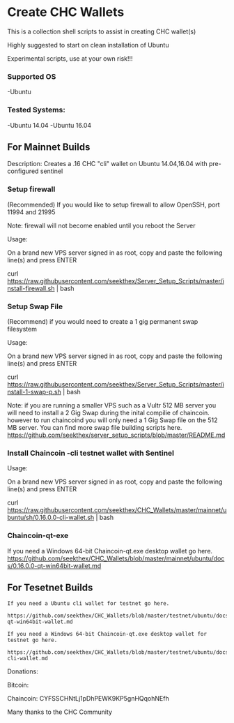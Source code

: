 
Create CHC Wallets
=============

This is a collection shell scripts to assist in creating CHC wallet(s)

Highly suggested to start on clean installation of Ubuntu

Experimental scripts, use at your own risk!!!


### Supported OS
-Ubuntu


### Tested Systems:
-Ubuntu 14.04
-Ubuntu 16.04


For Mainnet Builds
--------------

Description: Creates a .16 CHC "cli"  wallet on Ubuntu 14.04,16.04 with pre-configured sentinel



### Setup firewall

  (Recommended) If you would  like to setup firewall to allow OpenSSH, port 11994 and 21995

  Note: firewall will not become enabled until you reboot the Server

  Usage:

  On a brand new VPS server signed in as root, copy and paste the following line(s) and press ENTER

  curl https://raw.githubusercontent.com/seekthex/Server_Setup_Scripts/master/install-firewall.sh | bash



### Setup Swap File

   (Recommend) if you would need to create a 1 gig permanent swap filesystem

   Usage:

   On a brand new VPS server signed in as root, copy and paste the following line(s) and press ENTER

   curl https://raw.githubusercontent.com/seekthex/Server_Setup_Scripts/master/install-1-swap-p.sh | bash

   Note: if you are running a smaller VPS such as a Vultr 512 MB server you will need to install a 2 Gig Swap
        during the inital compilie of chaincoin. however to run chaincoind you will only need a 1 Gig Swap file
        on the 512 MB server.
        You can find more swap file building scripts here.
        https://github.com/seekthex/server_setup_scripts/blob/master/README.md



### Install Chaincoin -cli testnet wallet with Sentinel

  Usage:

  On a brand new VPS server signed in as root, copy and paste the following line(s) and press ENTER  

  curl https://raw.githubusercontent.com/seekthex/CHC_Wallets/master/mainnet/ubuntu/sh/0.16.0.0-cli-wallet.sh | bash



### Chaincoin-qt-exe

  If you need a Windows 64-bit Chaincoin-qt.exe desktop wallet go here.
  https://github.com/seekthex/CHC_Wallets/blob/master/mainnet/ubuntu/docs/0.16.0.0-qt-win64bit-wallet.md   


  For Tesetnet Builds
  --------------

    If you need a Ubuntu cli wallet for testnet go here.

    https://github.com/seekthex/CHC_Wallets/blob/master/testnet/ubuntu/docs/0.16.0.0-qt-win64bit-wallet.md  

    If you need a Windows 64-bit Chaincoin-qt.exe desktop wallet for testnet go here.

    https://github.com/seekthex/CHC_Wallets/blob/master/testnet/ubuntu/docs/0.16.0.0-cli-wallet.md   



Donations:

Bitcoin:

Chaincoin: CYFSSCHNtLj1pDhPEWK9KP5gnHQqohNEfh

Many thanks to the CHC Community
